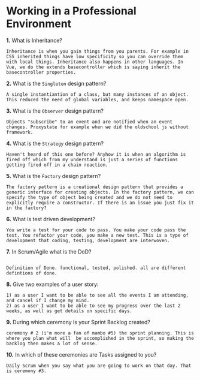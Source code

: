 # Working in a Professional Environment

**1.** What is Inheritance?
<!-- enter you answer in the space below -->
```
Inheritance is when you gain things from you parents. For example in CSS inherited things have low specificity so you can override them with local things. Inheritance also happens in other languages. In Vue, we do the extends basecontroller which is saying inherit the basecontroller properties. 

```
**2.** What is the `Singleton` design pattern?
<!-- enter you answer in the space below -->
```
A single instantiantion of a class, but many instances of an object. This reduced the need of global variables, and keeps namespace open. 
```
**3.** What is the `Observer` design pattern?
<!-- enter you answer in the space below -->
```
Objects "subscribe" to an event and are notified when an event changes. Proxystate for example when we did the oldschool js without framework. 

```
**4.** What is the `Strategy` design pattern?
<!-- enter you answer in the space below -->
```
Haven't heard of this one before? Anyhow it is when an algorithm is fired off which from my understand is just a series of functions getting fired off in a chain reaction. 

```
**5.** What is the `Factory` design pattern?
<!-- enter you answer in the space below -->
```
The factory pattern is a creational design pattern that provides a generic interface for creating objects. In the factory pattern, we can specify the type of object being created and we do not need to explicitly require a constructor. If there is an issue you just fix it in the factory?
```
**6.** What is test driven development?
<!-- enter you answer in the space below -->
```
You write a test for your code to pass. You make your code pass the test. You refactor your code, you make a new test. This is a type of development that coding, testing, development are interwoven. 

```
**7.** In Scrum/Agile what is the DoD?
<!-- enter you answer in the space below -->
```

Definition of Done. functional, tested, polished. all are different defintions of done. 

```
**8.** Give two examples of a user story:
<!-- enter you answer in the space below -->
```
1) as a user I want to be able to see all the events I am attending, and cancel if I change my mind.
2) as a user I want to be able to see my progress over the last 2 weeks, as well as get details on specific days. 
```
**9.** During which ceremony is your Sprint Backlog created?
<!-- enter you answer in the space below -->
```
ceremony # 2 (i'm more a fan of mambo #5) the sprint planning. This is where you plan what will  be accomplished in the sprint, so making the backlog then makes a lot of sense.
```
**10.** In which of these ceremonies are Tasks assigned to you?
<!-- enter you answer in the space below -->
```
Daily Scrum when you say what you are going to work on that day. That is ceremony #3. 

```